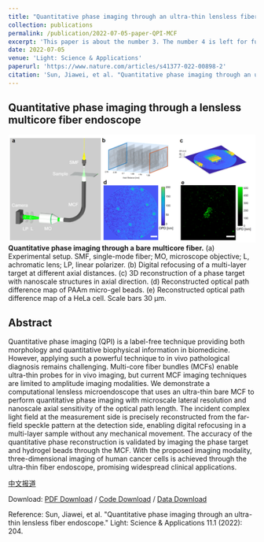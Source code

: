 ```yaml
---
title: "Quantitative phase imaging through an ultra-thin lensless fiber endoscope"
collection: publications
permalink: /publication/2022-07-05-paper-QPI-MCF
excerpt: 'This paper is about the number 3. The number 4 is left for future work.'
date: 2022-07-05
venue: 'Light: Science & Applications'
paperurl: 'https://www.nature.com/articles/s41377-022-00898-2'
citation: 'Sun, Jiawei, et al. "Quantitative phase imaging through an ultra-thin lensless fiber endoscope." Light: Science & Applications 11.1 (2022): 204.'
---
```

## Quantitative phase imaging through a lensless multicore fiber endoscope
![figure](/images/QPE_fig.png "Figure1. Quantitative phase imaging through a bare multicore fiber.")
**Quantitative phase imaging through a bare multicore fiber.** (a) Experimental setup. SMF, single-mode fiber; MO, microscope objective; L, achromatic lens; LP, linear polarizer. (b) Digital refocusing of a multi-layer target at different axial distances. (c) 3D reconstruction of a phase target with nanoscale structures in axial direction. (d) Reconstructed optical path difference map of PAAm micro-gel beads. (e) Reconstructed optical path difference map of a HeLa cell. Scale bars 30 μm.

## Abstract
Quantitative phase imaging (QPI) is a label-free technique providing both morphology and quantitative biophysical information in biomedicine. However, applying such a powerful technique to in vivo pathological diagnosis remains challenging. Multi-core fiber bundles (MCFs) enable ultra-thin probes for in vivo imaging, but current MCF imaging techniques are limited to amplitude imaging modalities. We demonstrate a computational lensless microendoscope that uses an ultra-thin bare MCF to perform quantitative phase imaging with microscale lateral resolution and nanoscale axial sensitivity of the optical path length. The incident complex light field at the measurement side is precisely reconstructed from the far-field speckle pattern at the detection side, enabling digital refocusing in a multi-layer sample without any mechanical movement. The accuracy of the quantitative phase reconstruction is validated by imaging the phase target and hydrogel beads through the MCF. With the proposed imaging modality, three-dimensional imaging of human cancer cells is achieved through the ultra-thin fiber endoscope, promising widespread clinical applications.

[中文报道](https://mp.weixin.qq.com/s/dogbhL4i6XlwF8FHITXWHQ)

Download: [PDF Download](https://www.nature.com/articles/s41377-022-00898-2.pdf) / [Code Download](https://github.com/Jiawei-sn/FAST) / [Data Download](https://cloudstore.zih.tu-dresden.de/index.php/s/yQq4FsWN6bFaZRQ)   

Reference: Sun, Jiawei, et al. "Quantitative phase imaging through an ultra-thin lensless fiber endoscope." Light: Science & Applications 11.1 (2022): 204.
